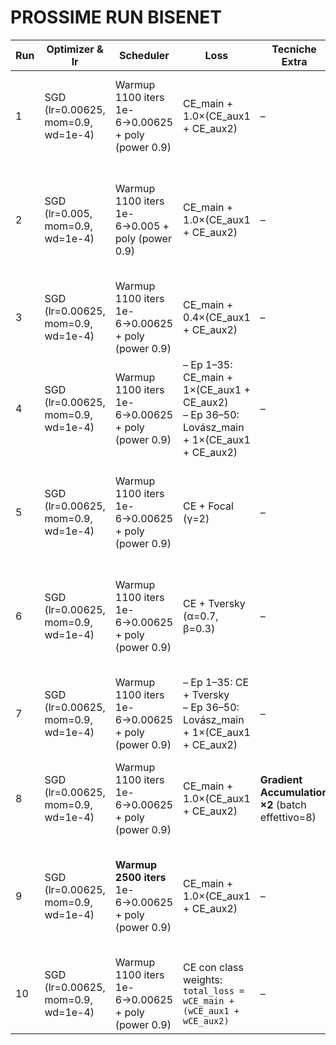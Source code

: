 # PROSSIME RUN BISENET

| Run | Optimizer & lr | Scheduler | Loss  | Tecniche Extra   | Note  | DONE |
| --- | ---------------------------------- | ----------------------------------------------------- | ---- | ------------------------------------------------ | --------------------------------------------------- | ---------------------------|
| 1   | SGD (lr=0.00625, mom=0.9, wd=1e-4) | Warmup 1100 iters 1e-6→0.00625 + poly (power 0.9)     | CE\_main + 1.0×(CE\_aux1 + CE\_aux2)                                                                | –                                                | “Baseline” run con lr 0.00625 ➜ punto di partenza già ottimo e confermato.                          | * |
| 2   | SGD (lr=0.005, mom=0.9, wd=1e-4)   | Warmup 1100 iters 1e-6→0.005 + poly (power 0.9)       | CE\_main + 1.0×(CE\_aux1 + CE\_aux2)                                                                | –                                                | Stesso setting, ma lr più conservativo ➜ confronto diretto con baseline per stabilità e smoothness. | * |
| 3   | SGD (lr=0.00625, mom=0.9, wd=1e-4) | Warmup 1100 iters 1e-6→0.00625 + poly (power 0.9)     | CE\_main + 0.4×(CE\_aux1 + CE\_aux2)                                                                | –                                                | Minor weight su auxiliary (α=0.4) ➜ test del loro reale contributo.                                 |
| 4   | SGD (lr=0.00625, mom=0.9, wd=1e-4) | Warmup 1100 iters 1e-6→0.00625 + poly (power 0.9)     | – Ep 1–35: CE\_main + 1×(CE\_aux1 + CE\_aux2)<br>– Ep 36–50: Lovász\_main + 1×(CE\_aux1 + CE\_aux2) | –                                                | Fine-tuning Lovász negli ultimi 15 epoche ➜ test di potenziale boost mIoU finale.                   |
| 5   | SGD (lr=0.00625, mom=0.9, wd=1e-4) | Warmup 1100 iters 1e-6→0.00625 + poly (power 0.9)     | CE + Focal (γ=2)                                                                                    | –                                                | Combina Focal per gestire class imbalance ➜ test con cityscapes, utile per classi rare.             |
| 6   | SGD (lr=0.00625, mom=0.9, wd=1e-4) | Warmup 1100 iters 1e-6→0.00625 + poly (power 0.9)     | CE + Tversky (α=0.7, β=0.3)                                                                         | –                                                | Test di loss Tversky (già promettente nei tuoi run!) ➜ vedi stabilità e mIoU migliorato.            |
| 7   | SGD (lr=0.00625, mom=0.9, wd=1e-4) | Warmup 1100 iters 1e-6→0.00625 + poly (power 0.9)     | – Ep 1–35: CE + Tversky<br>– Ep 36–50: Lovász\_main + 1×(CE\_aux1 + CE\_aux2)                       | –                                                | Strategia loss dinamica ➜ Tversky stabilizza, Lovász spinge la mIoU finale.                         |
| 8   | SGD (lr=0.00625, mom=0.9, wd=1e-4) | Warmup 1100 iters 1e-6→0.00625 + poly (power 0.9)     | CE\_main + 1.0×(CE\_aux1 + CE\_aux2)                                                                | **Gradient Accumulation ×2** (batch effettivo=8) | Stesso lr, ma stabilità e BatchNorm migliorati ➜ +1–2% mIoU attesi.                                 |
| 9   | SGD (lr=0.00625, mom=0.9, wd=1e-4) | **Warmup 2500 iters** 1e-6→0.00625 + poly (power 0.9) | CE\_main + 1.0×(CE\_aux1 + CE\_aux2)                                                                | –                                                | Warmup più lungo ➜ ottimale per evitare spike in primissime epoche (potenziale +0.5–1% mIoU).       |
| 10  | SGD (lr=0.00625, mom=0.9, wd=1e-4) | Warmup 1100 iters 1e-6→0.00625 + poly (power 0.9)     | CE con class weights:<br>`total_loss = wCE_main + (wCE_aux1 + wCE_aux2)`                            | –                                                | Bilancia pesi per classi rare ➜ test bilanciamento mIoU.                                            |
